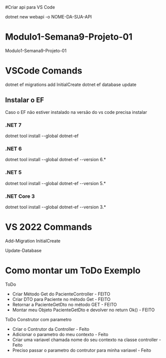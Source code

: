 #Criar api para VS Code

dotnet new webapi -o NOME-DA-SUA-API


# Modulo1-Semana9-Projeto-01
Modulo1-Semana9-Projeto-01


# VSCode Comands

dotnet ef migrations add InitialCreate
dotnet ef database update

## Instalar o EF

Caso o EF não estiver instalado na versão do vs code precisa instalar 

### .NET 7

dotnet tool install --global dotnet-ef

### .NET 6

dotnet tool install --global dotnet-ef --version 6.*

### .NET 5

dotnet tool install --global dotnet-ef --version 5.*

### .NET Core 3

dotnet tool install --global dotnet-ef --version 3.*




# VS 2022 Commands

Add-Migration InitialCreate

Update-Database




# Como montar um ToDo Exemplo

ToDo
- Criar Método Get do PacienteController - FEITO
- Criar DTO para Paciente no método Get - FEITO
- Retornar a PacienteGetDto no método GET - FEITO
- Montar meu Objeto PacienteGetDto e devolver no return Ok() - FEITO


ToDo Construtor com parametro
- Criar o Contrutor da Controller - Feito
- Adicionar o parametro do meu contexto - Feito
- Criar uma variavel chamada nome do seu contexto na classe controller - Feito
- Preciso passar o parametro do contrutor para minha variavel - Feito